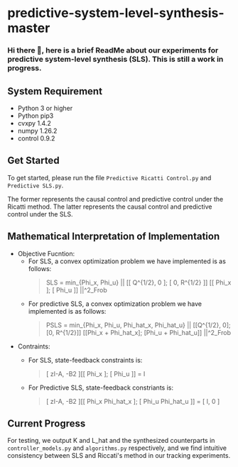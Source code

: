 # predictive-system-level-synthesis-master
### Hi there 👋, here is a brief ReadMe about our experiments for predictive system-level synthesis (SLS). This is still a work in progress.
## System Requirement
<!--
We recommend using Python 3 (and pip3) or above. 
-->
* Python 3 or higher
* Python pip3
* cvxpy 1.4.2
* numpy 1.26.2
* control 0.9.2

## Get Started
To get started, please run the file ``Predictive Ricatti Control.py`` and  ``Predictive SLS.py``.

The former represents the causal control and predictive control under the Ricatti method. The latter represents the causal control and predictive control under the SLS.

## Mathematical Interpretation of Implementation
* Objective Fucntion:
  - For SLS, a convex optimization problem we have implemented is as follows:
    > SLS = min_{Phi_x, Phi_u} || [[ Q^{1/2}, 0 ]; [ 0, R^{1/2} ]] [[ Phi_x ]; [ Phi_u ]] ||^2_Frob
  - For predictive SLS, a convex optimization problem we have implemented is as follows:
    > PSLS = min_{Phi_x, Phi_u, Phi_hat_x, Phi_hat_u} || [[Q^{1/2}, 0]; [0, R^{1/2}]] [[Phi_x + Phi_hat_x]; [Phi_u + Phi_hat_u]] ||^2_Frob
* Contraints:
   - For SLS,  state-feedback constraints is:
     > [ zI-A, -B2 ][[ Phi_x ]; [ Phi_u ]] = I

   - For Predictive SLS, state-feedback constriants is:
     > [ zI-A, -B2 ][[ Phi_x Phi_hat_x ]; [ Phi_u Phi_hat_u ]] = [ I, 0 ]
## Current Progress
For testing, we output K and L_hat and the synthesized counterparts in ``controller_models.py`` and ``algorithms.py`` respectively, and we find intuitive consistency between SLS and Riccati's method in our tracking experiments.
